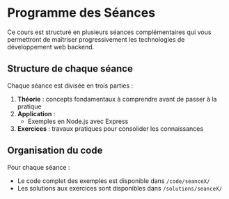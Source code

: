 # Programme des Séances

Ce cours est structuré en plusieurs séances complémentaires qui vous permettront de maîtriser progressivement les technologies de développement web backend.

## Structure de chaque séance

Chaque séance est divisée en trois parties :

1. **Théorie** : concepts fondamentaux à comprendre avant de passer à la pratique
2. **Application** :  
   - Exemples en Node.js avec Express
3. **Exercices** : travaux pratiques pour consolider les connaissances

## Organisation du code

Pour chaque séance :
- Le code complet des exemples est disponible dans `/code/seanceX/`
- Les solutions aux exercices sont disponibles dans `/solutions/seanceX/`


